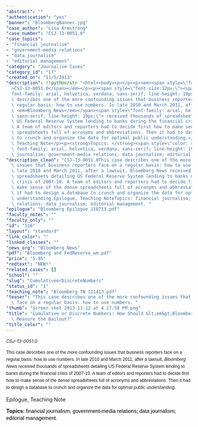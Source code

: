 ```yaml
---
"abstract": ""
"authentication": "yes"
"banner": "BloombergBanner.jpg"
"case_author": "Lisa Armstrong"
"case_number": "CSJ-13-0051.0"
"case_topics":
- "financial journalism"
- "government-media relations"
- "data journalism"
- "editorial management"
"category": "Journalism Cases"
"category_id": "17"
"created_on": "11/5/2013"
"description": !!python/str "<html><body><p></p><p><em><span style=\"font-size:12px;\"\
  >CSJ-13-0051.0</span></em></p><p><span style=\"font-size:12px;\"><span style=\"\
  font-family: arial, helvetica, verdana, sans-serif; line-height: 19px;\">This case\
  \ describes one of the more confounding issues that business reporters face on a\
  \ regular basis: how to use numbers. In late 2010 and March 2011, after a lawsuit,\
  \ <em>Bloomberg News</em></span><span style=\"font-family: arial, helvetica, verdana,\
  \ sans-serif; line-height: 19px;\"> received thousands of spreadsheets detailing\
  \ US Federal Reserve System lending to banks during the financial crisis of 2007-10.\
  \ A team of editors and reporters had to decide first how to make sense of the dense\
  \ spreadsheets full of acronyms and abbreviations. Then it had to design a database\
  \ to crunch and organize the data for optimal public understanding.</span></span></p><p>Epilogue,\
  \ Teaching Note</p><p><strong>Topics: </strong><span style=\"color: rgb(0, 0, 0);\
  \ font-family: arial, helvetica, verdana, sans-serif; line-height: 19px;\">financial\
  \ journalism; government-media relations; data journalism; editorial management. </span></p></body></html>"
"description_clean": "CSJ-13-0051.0This case describes one of the more confounding\
  \ issues that business reporters face on a regular basis: how to use numbers. In\
  \ late 2010 and March 2011, after a lawsuit, Bloomberg News received thousands of\
  \ spreadsheets detailing US Federal Reserve System lending to banks during the financial\
  \ crisis of 2007-10. A team of editors and reporters had to decide first how to\
  \ make sense of the dense spreadsheets full of acronyms and abbreviations. Then\
  \ it had to design a database to crunch and organize the data for optimal public\
  \ understanding.Epilogue, Teaching NoteTopics: financial journalism; government-media\
  \ relations; data journalism; editorial management. "
"epilogue": "Bloomberg Epilogue 110713.pdf"
"faculty_notes": ""
"faculty_only": ""
"id": "116"
"layout": "standard"
"link_color": ""
"linked_classes": ""
"news_org": "Bloomberg News"
"pdf": "Bloomberg and FedReserve_wm.pdf"
"price": "5.95"
"redtext": "NEW!"
"related_cases": []
"school": ""
"slug": "CumulativeorDiscreteNumbers"
"status_id": "1"
"teaching_note": "Bloomberg TN 111413.pdf"
"teaser": "This case describes one of the more confounding issues that business reporters\
  \ face on a regular basis: how to use numbers. "
"thumb": "Screen shot 2013-11-12 at 4.17.58 PM.png"
"title": "Cumulative or Discrete Numbers: How Should &lt;em&gt;Bloomberg&lt;/em&gt;\
  \ Measure the Bailout?"
"title_color": ""
---
```

<html><body><p></p><p><em><span style="font-size:12px;">CSJ-13-0051.0</span></em></p><p><span style="font-size:12px;"><span style="font-family: arial, helvetica, verdana, sans-serif; line-height: 19px;">This case describes one of the more confounding issues that business reporters face on a regular basis: how to use numbers. In late 2010 and March 2011, after a lawsuit, <em>Bloomberg News</em></span><span style="font-family: arial, helvetica, verdana, sans-serif; line-height: 19px;"> received thousands of spreadsheets detailing US Federal Reserve System lending to banks during the financial crisis of 2007-10. A team of editors and reporters had to decide first how to make sense of the dense spreadsheets full of acronyms and abbreviations. Then it had to design a database to crunch and organize the data for optimal public understanding.</span></span></p><p>Epilogue, Teaching Note</p><p><strong>Topics: </strong><span style="color: rgb(0, 0, 0); font-family: arial, helvetica, verdana, sans-serif; line-height: 19px;">financial journalism; government-media relations; data journalism; editorial management. </span></p></body></html>
